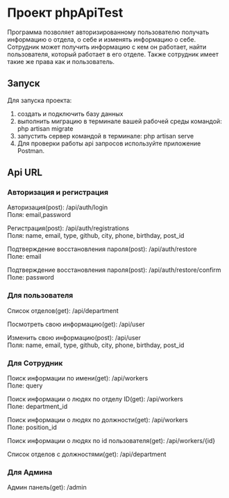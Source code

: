 # Проект phpApiTest<br>
Программа позволяет авторизированному пользователю получать информацию о отдела, о себе и изменять информацию о себе. Сотрудник может получить информацию с кем он работает, найти пользователя, который работает в его отделе. Также сотрудник имеет такие же права как и пользователь.

## Запуск<br>
Для запуска проекта:
1. создать и подключить базу данных
2. выполнить миграцию в терминале вашей рабочей среды командой: php artisan migrate
3. запустить сервер командой в терминале: php artisan serve
4. Для проверки работы api запросов используйте приложение Postman.

## Api URL<br>
### Авторизация и регистрация<br>
Авторизация(post):
    /api/auth/login<br>
 Поля: email,password
  
Регистрация(post):
     /api/auth/registrations<br>
Поля: name, email, type, github, city, phone, birthday, post_id

Подтверждение восстановления пароля(post):
     /api/auth/restore<br>
Поле: email

Подтверждение восстановления пароля(post):
     /api/auth/restore/confirm<br>
Поле: password

### Для пользователя<br>
Список отделов(get):
    /api/department<br>
 
Посмотреть свою информацию(get):
    /api/user<br>
 
Изменить свою информацию(post):
    /api/user<br>
 Поля: name, email, type, github, city, phone, birthday, post_id
    
### Для Сотрудник<br>
Поиск информации по имени(get):
   /api/workers<br>
Поле: query

Поиск информации о людях по отделу ID(get):
   /api/workers<br>
Поле: department_id

Поиск информации о людях по должности(get):
   /api/workers<br>
Поле: position_id

Поиск информации о людях по id пользователя(get):
   /api/workers/{id}<br>

Список отделов c должностями(get):
    /api/department<br>
    
### Для Админа<br>   
Админ панель(get):
   /admin
    
    
   
   
   
   
   
   
   
   

